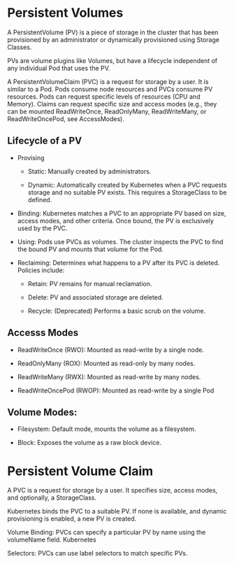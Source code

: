 # Persistent Volumes

A PersistentVolume (PV) is a piece of storage in the cluster that has been provisioned by an administrator or dynamically provisioned using Storage Classes.

PVs are volume plugins like Volumes, but have a lifecycle independent of any individual Pod that uses the PV. 

A PersistentVolumeClaim (PVC) is a request for storage by a user. It is similar to a Pod. Pods consume node resources and PVCs consume PV resources. Pods can request specific levels of resources (CPU and Memory). Claims can request specific size and access modes (e.g., they can be mounted ReadWriteOnce, ReadOnlyMany, ReadWriteMany, or ReadWriteOncePod, see AccessModes).

## Lifecycle of a PV

- Provising 

    - Static: Manually created by administrators.
    
    - Dynamic: Automatically created by Kubernetes when a PVC requests storage and no suitable PV exists. This requires a StorageClass to be defined.

- Binding: Kubernetes matches a PVC to an appropriate PV based on size, access modes, and other criteria. Once bound, the PV is exclusively used by the PVC.

- Using: Pods use PVCs as volumes. The cluster inspects the PVC to find the bound PV and mounts that volume for the Pod.

- Reclaiming: Determines what happens to a PV after its PVC is deleted. Policies include:

    - Retain: PV remains for manual reclamation.

    - Delete: PV and associated storage are deleted.

    - Recycle: (Deprecated) Performs a basic scrub on the volume.

## Accesss Modes

- ReadWriteOnce (RWO): Mounted as read-write by a single node.

- ReadOnlyMany (ROX): Mounted as read-only by many nodes.

- ReadWriteMany (RWX): Mounted as read-write by many nodes.

- ReadWriteOncePod (RWOP): Mounted as read-write by a single Pod

## Volume Modes:

- Filesystem: Default mode, mounts the volume as a filesystem.

- Block: Exposes the volume as a raw block device.​

# Persistent Volume Claim

A PVC is a request for storage by a user. It specifies size, access modes, and optionally, a StorageClass.

Kubernetes binds the PVC to a suitable PV. If none is available, and dynamic provisioning is enabled, a new PV is created.​

Volume Binding: PVCs can specify a particular PV by name using the volumeName field.​
Kubernetes

Selectors: PVCs can use label selectors to match specific PVs.​

